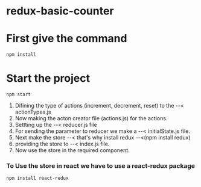 # redux-basic-counter

# First give the command
    npm install
# Start the project
    npm start

1.  Difining the type of actions (increment, decrement, reset) to the --< actionTypes.js
2.  Now making the acton creator file (actions.js) for the actions.
3.  Settting up the --<  reducer.js file
4.  For sending the parameter to reducer we make a --< initialState.js file.
5.  Next make the store --< that's why install redux --<(npm install redux)
6.  providing the store to --< index.js file.
7.  Now use the store in the required component.

### To Use the store in react we have to use a react-redux package
    npm install react-redux


